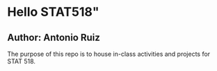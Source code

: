 
# Hello STAT518"
## Author: Antonio Ruiz
The purpose of this repo is to house in-class activities and projects for STAT 518. 


